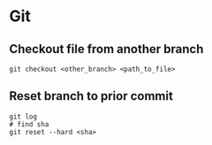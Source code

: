 # Git

## Checkout file from another branch

```
git checkout <other_branch> <path_to_file>
```

## Reset branch to prior commit

```
git log
# find sha
git reset --hard <sha>
```
